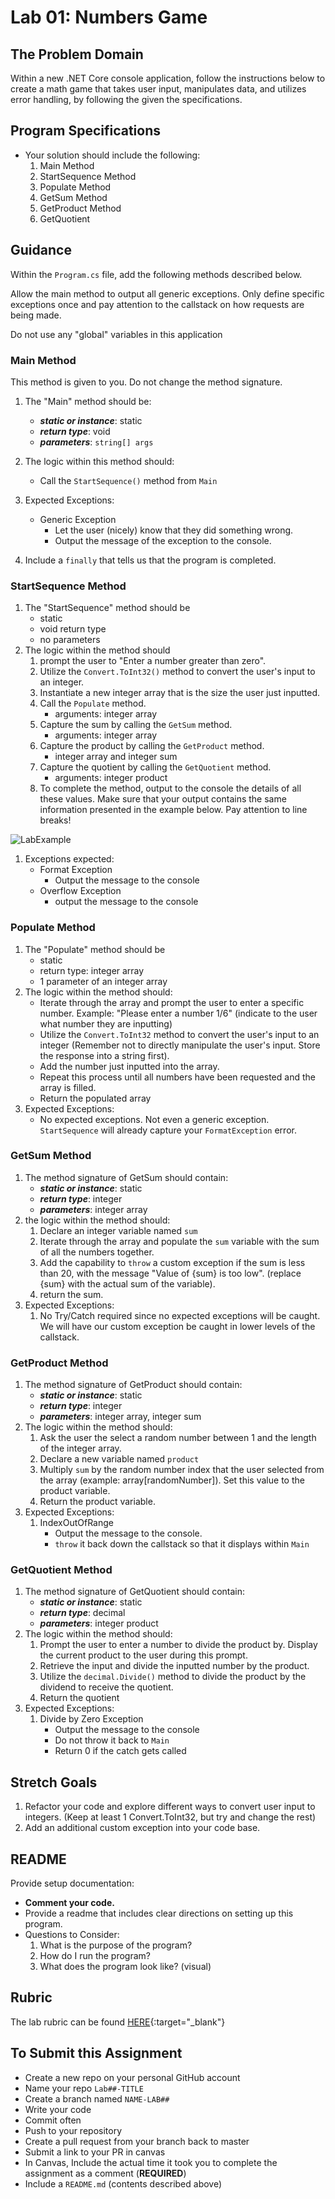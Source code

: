 Lab 01: Numbers Game
=====================================

## The Problem Domain
Within a new .NET Core console application, follow the instructions below to create a math game that takes user input, manipulates data, and utilizes error handling, by following the given the specifications. 

## Program Specifications
- Your solution should include the following:
  1. Main Method
  1. StartSequence Method
  1. Populate Method
  1. GetSum Method
  1. GetProduct Method
  1. GetQuotient

## Guidance

Within the `Program.cs` file, add the following methods described below.

Allow the main method to output all generic exceptions. Only define specific exceptions once and pay attention to the callstack on how requests are being made. 

Do not use any "global" variables in this application

### Main Method
This method is given to you. Do not change the method signature. 

1. The "Main" method should be:
	- ***static or instance***: static
	- ***return type***: void
	- ***parameters***: `string[] args`
1. The logic within this method should:
	- Call the `StartSequence()` method from `Main`

1. Expected Exceptions:
	- Generic Exception 
		- Let the user (nicely) know that they did something wrong. 
		- Output the message of the exception to the console.

1. Include a `finally` that tells us that the program is completed.

### StartSequence Method
1. The "StartSequence" method should be
	- static
	- void return type
	- no parameters
1. The logic within the method should 
	1. prompt the user to "Enter a number greater than zero".
	1. Utilize the `Convert.ToInt32()` method to convert the user's input to an integer.
	1. Instantiate a new integer array that is the size the user just inputted.
	1. Call the `Populate` method.
		- arguments: integer array
	1. Capture the sum by calling the `GetSum` method. 
		- arguments: integer array 
	1. Capture the product by calling the `GetProduct` method. 
		- integer array and integer sum
	1. Capture the quotient by calling the `GetQuotient` method. 
		- arguments: integer product 
	1. 	To complete the method, output to the console the details of all these values. Make sure that your output contains the same information presented in the example below. Pay attention to line breaks!
	
![LabExample](./LabExample.png)

1. Exceptions expected: 
	- Format Exception
		- Output the message to the console
	- Overflow Exception
		- output the message to the console


### Populate Method
1. The "Populate" method should be
	- static
	- return type: integer array
	- 1 parameter of an integer array
1. The logic within the method should:
	- Iterate through the array and prompt the user to enter a specific number. Example: "Please enter a number 1/6" (indicate to the user what number they are inputting)
	- Utilize the `Convert.ToInt32` method to convert the user's input to an integer (Remember not to directly manipulate the user's input. Store the response into a string first).
	- Add the number just inputted into the array. 
	- Repeat this process until all numbers have been requested and the array is filled. 
	- Return the populated array
1. Expected Exceptions:
	- No expected exceptions. Not even a generic exception. `StartSequence` will already capture your `FormatException` error.

### GetSum Method
1. The method signature of GetSum should contain:
	- ***static or instance***: static
	- ***return type***: integer
	- ***parameters***: integer array
1. the logic within the method should:
	1. Declare an integer variable named `sum`
	1. Iterate through the array and populate the `sum` variable with the sum of all the numbers together.
	1. Add the capability to `throw` a custom exception if the sum is less than 20, with the message "Value of {sum} is too low". (replace {sum} with the actual sum of the variable).
	1. return the sum.
1. Expected Exceptions:
	1. No Try/Catch required since no expected exceptions will be caught. We will have our custom exception be caught in lower levels of the callstack.

### GetProduct Method
1. The method signature of GetProduct should contain:
	- ***static or instance***: static
	- ***return type***: integer
	- ***parameters***: integer array, integer sum
1. The logic within the method should:
	1. Ask the user the select a random number between 1 and the length of the integer array. 
	1. Declare a new variable named `product`
	1. Multiply `sum` by the random number index that the user selected from the array (example: array[randomNumber]). Set this value to the product variable. 
	1. Return the product variable. 
1. Expected Exceptions:
	1. IndexOutOfRange
		- Output the message to the console.
		- `throw` it back down the callstack so that it displays within `Main`


### GetQuotient Method
1. The method signature of GetQuotient should contain:
	- ***static or instance***: static
	- ***return type***: decimal
	- ***parameters***: integer product
1. The logic within the method should:
	1. Prompt the user to enter a number to divide the product by. Display the current product to the user during this prompt. 
	1. Retrieve the input and divide the inputted number by the product. 
	1. Utilize the `decimal.Divide()` method to divide the product by the dividend to receive the quotient. 
	1. Return the quotient
1. Expected Exceptions:
	1. Divide by Zero Exception
		- Output the message to the console
		- Do not throw it back to `Main`
		- Return 0 if the catch gets called

## Stretch Goals
1. Refactor your code and explore different ways to convert user input to integers. (Keep at least 1 Convert.ToInt32, but try and change the rest)
2. Add an additional custom exception into your code base. 

## README
Provide setup documentation: 
- **Comment your code.**
- Provide a readme that includes clear directions on setting up this program.
- Questions to Consider: 
	1. What is the purpose of the program?
	1. How do I run the program?
	1. What does the program look like? (visual)

## Rubric

The lab rubric can be found [HERE](../../Resources/rubric){:target="_blank"} 

## To Submit this Assignment
- Create a new repo on your personal GitHub account
- Name your repo `Lab##-TITLE`
- Create a branch named `NAME-LAB##`
- Write your code
- Commit often
- Push to your repository
- Create a pull request from your branch back to master
- Submit a link to your PR in canvas
- In Canvas, Include the actual time it took you to complete the assignment as a comment (**REQUIRED**)
- Include a `README.md` (contents described above)

